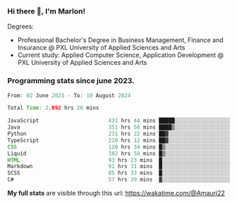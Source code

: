 
### Hi there 👋, I'm Marlon!

Degrees: 
- Professional Bachelor's Degree in Business Management, Finance and Insurance @ PXL University of Applied Sciences and Arts
- Current study: Applied Computer Science, Application Development @ PXL University of Applied Sciences and Arts

### Programming stats since june 2023.
<!--START_SECTION:waka-->

```java
From: 02 June 2023 - To: 10 August 2024

Total Time: 2,092 hrs 26 mins

JavaScript                      431 hrs 44 mins █████░░░░░░░░░░░░░░░░░░░░   20.47 %
Java                            351 hrs 56 mins ████▒░░░░░░░░░░░░░░░░░░░░   16.69 %
Python                          231 hrs 22 mins ██▓░░░░░░░░░░░░░░░░░░░░░░   10.97 %
TypeScript                      220 hrs 12 mins ██▓░░░░░░░░░░░░░░░░░░░░░░   10.44 %
CSS                             120 hrs 34 mins █▒░░░░░░░░░░░░░░░░░░░░░░░   05.72 %
Liquid                          102 hrs 58 mins █▒░░░░░░░░░░░░░░░░░░░░░░░   04.88 %
HTML                            93 hrs 23 mins  █░░░░░░░░░░░░░░░░░░░░░░░░   04.43 %
Markdown                        91 hrs 31 mins  █░░░░░░░░░░░░░░░░░░░░░░░░   04.34 %
SCSS                            85 hrs 33 mins  █░░░░░░░░░░░░░░░░░░░░░░░░   04.06 %
C#                              57 hrs 39 mins  ▓░░░░░░░░░░░░░░░░░░░░░░░░   02.73 %
```

<!--END_SECTION:waka-->
**My full stats** are visible through this url: https://wakatime.com/@Amauri22
